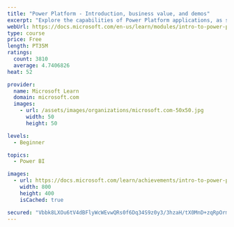 ```yaml
---
title: "Power Platform - Introduction, business value, and demos"
excerpt: "Explore the capabilities of Power Platform applications, as seen in demonstrations and customer case studies."
webUrl: https://docs.microsoft.com/en-us/learn/modules/intro-to-power-platform-mba/
type: course
price: Free
length: PT35M
ratings:
  count: 3810
  average: 4.7406826
heat: 52

provider:
  name: Microsoft Learn
  domain: microsoft.com
  images:
    - url: /assets/images/organizations/microsoft.com-50x50.jpg
      width: 50
      height: 50

levels:
  - Beginner

topics:
  - Power BI

images:
  - url: https://docs.microsoft.com/learn/achievements/intro-to-power-platform-social.png
    width: 800
    height: 400
    isCached: true

secured: "Vbbk8LXOu6tV4dBFlyWcWEvwQRs0f6Dq34S9z0y3/3hzaH/tX0MnD+zqRpOrmSu9IlDQlj7vYx1UrjJoSupiXTQQ/2k7+BpZSmMb/kqNzAErDiChDO+CTA1Dx0L0TqvEYBEZtn5crGcnTdWZQBqY7qsIPtgWEA2Qx0XFDgC1aC0CqqQWUkGN7AA+6ix3HtFAKX59GrAzSl/NxCbmFDV2A/sA99q0fc4GQtEizOVFvSymCRcJNgOn/umVCyqG2ec78/0RRucFDwOkPnGZMEaYIPbJ1bKKB8ugy4Fyog3HgrnxIFXs2nLD7BF5JUxHZx5pNhFZBHqJCTl0gNhlE18ewXIY+BdGzh3QsK+qcXrAM6DNuxFqNT6pPo0ucqLlooOd5W3lBUNPaO7lEW56GHrJ15DP+/qD6YkS6Pd4wk83Zu8=;M1Jmguk9L+9qgTQHlgJyRw=="
---
```


